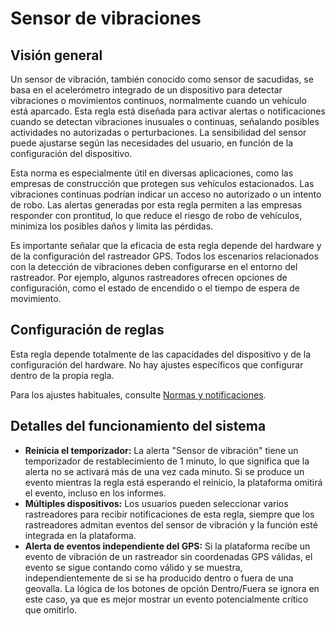 # Sensor de vibraciones

## Visión general

Un sensor de vibración, también conocido como sensor de sacudidas, se basa en el acelerómetro integrado de un dispositivo para detectar vibraciones o movimientos continuos, normalmente cuando un vehículo está aparcado. Esta regla está diseñada para activar alertas o notificaciones cuando se detectan vibraciones inusuales o continuas, señalando posibles actividades no autorizadas o perturbaciones. La sensibilidad del sensor puede ajustarse según las necesidades del usuario, en función de la configuración del dispositivo.

Esta norma es especialmente útil en diversas aplicaciones, como las empresas de construcción que protegen sus vehículos estacionados. Las vibraciones continuas podrían indicar un acceso no autorizado o un intento de robo. Las alertas generadas por esta regla permiten a las empresas responder con prontitud, lo que reduce el riesgo de robo de vehículos, minimiza los posibles daños y limita las pérdidas.

Es importante señalar que la eficacia de esta regla depende del hardware y de la configuración del rastreador GPS. Todos los escenarios relacionados con la detección de vibraciones deben configurarse en el entorno del rastreador. Por ejemplo, algunos rastreadores ofrecen opciones de configuración, como el estado de encendido o el tiempo de espera de movimiento.

## Configuración de reglas

Esta regla depende totalmente de las capacidades del dispositivo y de la configuración del hardware. No hay ajustes específicos que configurar dentro de la propia regla.

Para los ajustes habituales, consulte [Normas y notificaciones](../../reglas-y-alertas.md).

## Detalles del funcionamiento del sistema

- **Reinicia el temporizador:** La alerta "Sensor de vibración" tiene un temporizador de restablecimiento de 1 minuto, lo que significa que la alerta no se activará más de una vez cada minuto. Si se produce un evento mientras la regla está esperando el reinicio, la plataforma omitirá el evento, incluso en los informes.
- **Múltiples dispositivos:** Los usuarios pueden seleccionar varios rastreadores para recibir notificaciones de esta regla, siempre que los rastreadores admitan eventos del sensor de vibración y la función esté integrada en la plataforma.
- **Alerta de eventos independiente del GPS:** Si la plataforma recibe un evento de vibración de un rastreador sin coordenadas GPS válidas, el evento se sigue contando como válido y se muestra, independientemente de si se ha producido dentro o fuera de una geovalla. La lógica de los botones de opción Dentro/Fuera se ignora en este caso, ya que es mejor mostrar un evento potencialmente crítico que omitirlo.